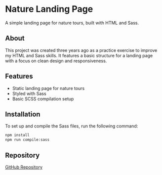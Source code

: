 # Nature Landing Page

A simple landing page for nature tours, built with HTML and Sass.

## About

This project was created three years ago as a practice exercise to improve my HTML and Sass skills. It features a basic structure for a landing page with a focus on clean design and responsiveness.

## Features

- Static landing page for nature tours
- Styled with Sass
- Basic SCSS compilation setup

## Installation

To set up and compile the Sass files, run the following command:

```sh
npm install
npm run compile:sass
```

## Repository

[GitHub Repository](https://github.com/salahmander/nature-landing-page)
